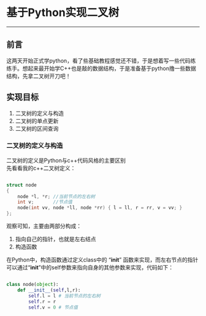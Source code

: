 # 基于Python实现二叉树

---

## 前言

这两天开始正式学python，看了些基础教程感觉还不错，于是想着写一些代码练练手。想起来最开始学C++也是敲的数据结构，于是准备基于python撸一些数据结构，先拿二叉树开刀吧！

## 实现目标
1. 二叉树的定义与构造
2. 二叉树的单点更新
2. 二叉树的区间查询



### 二叉树的定义与构造


二叉树的定义是Python与c++代码风格的主要区别  
先看看我的c++二叉树定义：

```c++

struct node
{
    node *l, *r; //当前节点的左右树
    int v;       //节点值
    node(int vv, node *ll, node *rr) { l = ll, r = rr, v = vv; }
};

```

观察可知，主要由两部分构成：
1. 指向自己的指针，也就是左右结点
2. 构造函数

在Python中，构造函数通过定义class中的 “__init__” 函数来实现，而左右节点的指针可以通过“__init__”中的self参数来指向自身的其他参数来实现，代码如下：

```python

class node(object):
	def __init__(self,l,r):
		self.l = l # 当前节点的左右树
		self.r = r 
        self.v = 0 # 节点值

```

